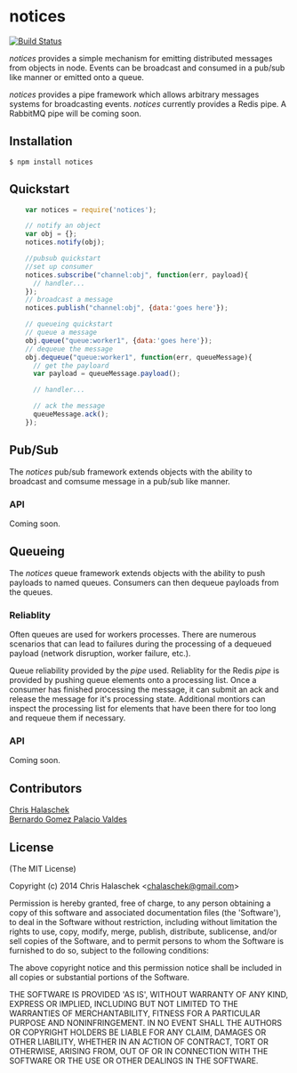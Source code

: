 notices
=======

[![Build Status](https://travis-ci.org/chalaschek/notices.png?branch=master)](https://travis-ci.org/chalaschek/notices)

*notices* provides a simple mechanism for emitting distributed messages from objects in node. Events can be broadcast and consumed in a pub/sub like manner or emitted onto a queue.

*notices* provides a pipe framework which allows arbitrary messages systems for broadcasting events. *notices* currently provides a Redis pipe. A RabbitMQ pipe will be coming soon.

## Installation

    $ npm install notices


## Quickstart

```js
    var notices = require('notices');

    // notify an object
    var obj = {};
    notices.notify(obj);

    //pubsub quickstart
    //set up consumer
    notices.subscribe("channel:obj", function(err, payload){
      // handler...
    });
    // broadcast a message
    notices.publish("channel:obj", {data:'goes here'});

    // queueing quickstart
    // queue a message
    obj.queue("queue:worker1", {data:'goes here'});
    // dequeue the message
    obj.dequeue("queue:worker1", function(err, queueMessage){
      // get the payloard
      var payload = queueMessage.payload();

      // handler...

      // ack the message
      queueMessage.ack();
    });

```




## Pub/Sub

The *notices* pub/sub framework extends objects with the ability to broadcast and comsume message in a pub/sub like manner.

### API

Coming soon.


## Queueing

The *notices* queue framework extends objects with the ability to push payloads to named queues. Consumers can then dequeue payloads from the queues.

### Reliablity

Often queues are used for workers processes. There are numerous scenarios that can lead to failures during the processing of a dequeued payload (network disruption, worker failure, etc.).

Queue reliability provided by the *pipe* used. Reliablity for the Redis *pipe* is provided by pushing queue elements onto a processing list. Once a consumer has finished processing the message, it can submit an ack and release the message for it's processing state. Additional montiors can inspect the processing list for elements that have been there for too long and requeue them if necessary.

### API

Coming soon.


## Contributors

[Chris Halaschek](https://twitter.com/chalaschek)  
[Bernardo Gomez Palacio Valdes](https://twitter.com/berngp)


## License

(The MIT License)

Copyright (c) 2014 Chris Halaschek &lt;chalaschek@gmail.com&gt;

Permission is hereby granted, free of charge, to any person obtaining
a copy of this software and associated documentation files (the
'Software'), to deal in the Software without restriction, including
without limitation the rights to use, copy, modify, merge, publish,
distribute, sublicense, and/or sell copies of the Software, and to
permit persons to whom the Software is furnished to do so, subject to
the following conditions:

The above copyright notice and this permission notice shall be
included in all copies or substantial portions of the Software.

THE SOFTWARE IS PROVIDED 'AS IS', WITHOUT WARRANTY OF ANY KIND,
EXPRESS OR IMPLIED, INCLUDING BUT NOT LIMITED TO THE WARRANTIES OF
MERCHANTABILITY, FITNESS FOR A PARTICULAR PURPOSE AND NONINFRINGEMENT.
IN NO EVENT SHALL THE AUTHORS OR COPYRIGHT HOLDERS BE LIABLE FOR ANY
CLAIM, DAMAGES OR OTHER LIABILITY, WHETHER IN AN ACTION OF CONTRACT,
TORT OR OTHERWISE, ARISING FROM, OUT OF OR IN CONNECTION WITH THE
SOFTWARE OR THE USE OR OTHER DEALINGS IN THE SOFTWARE.